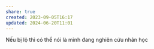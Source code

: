 ```yaml
---
share: true
created: 2023-09-05T16:17
updated: 2024-06-20T11:01
---
```

Nếu bị lộ thì có thể nói là mình đang nghiên cứu nhân học